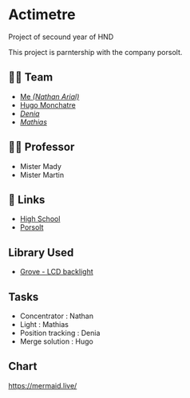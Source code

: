 # Actimetre
Project of secound year of HND

This project is parntership with the company porsolt.

## 👨‍🎓 Team
- [Me *(Nathan Arial)*](https://github.com/MrRoiPanda)
- [Hugo Monchatre](https://github.com/OxKilD)
- [*Denia*]()
- [*Mathias*](https://github.com/Nasslear)

## 👩‍🏫 Professor
- Mister Mady
- Mister Martin

## 🔗 Links
- [High School](https://chevrollier.paysdelaloire.e-lyco.fr)
- [Porsolt](https://www.porsolt.com/)

## Library Used
- [Grove - LCD backlight](https://github.com/Seeed-Studio/Grove_LCD_RGB_Backlight)

## Tasks
- Concentrator : Nathan
- Light : Mathias
- Position tracking : Denia
- Merge solution : Hugo

## Chart
https://mermaid.live/

